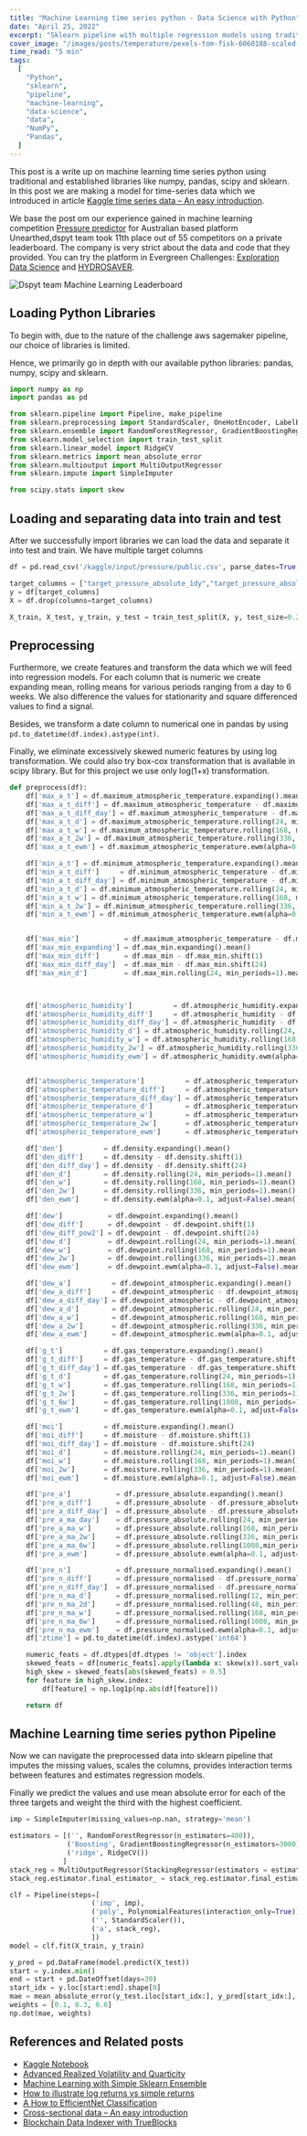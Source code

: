 ```yaml
---
title: "Machine Learning time series python - Data Science with Python"
date: "April 25, 2022"
excerpt: "Sklearn pipeline with multiple regression models using traditional and established libraries like numpy, pandas, scipy and sklearn."
cover_image: "/images/posts/temperature/pexels-tom-fisk-6060188-scaled-e1629300731444.jpg"
time_read: "5 min"
tags:
  [
    "Python",
    "sklearn",
    "pipeline",
    "machine-learning",
    "data-science",
    "data",
    "NumPy",
    "Pandas",
  ]
---
```


This post is a write up on machine learning time series python using traditional and established libraries like numpy, pandas, scipy and sklearn. In this post we are making a model for time-series data which we introduced in article [Kaggle time series data – An easy introduction](https://dspyt.com/time-series-data-an-easy-introduction).

We base the post om our experience gained in machine learning competition [Pressure predictor](https://unearthed.solutions/u/competitions/pressure-predictor) for Australian based platform Unearthed,dspyt team took 11th place out of 55 competitors on a private leaderboard. The company is very strict about the data and code that they provided. You can try the platform in Evergreen Challenges: [Exploration Data Science](https://unearthed.solutions/u/competitions/evergreen/exploration-data-science) and [HYDROSAVER](https://unearthed.solutions/u/competitions/evergreen/hydrosaver).

![Dspyt team Machine Learning Leaderboard](/images/posts/temperature/score.jpg)

## Loading Python Libraries

To begin with, due to the nature of the challenge aws sagemaker pipeline, our choice of libraries is limited.

Hence, we primarily go in depth with our available python libraries: pandas, numpy, scipy and sklearn.

```python
import numpy as np
import pandas as pd

from sklearn.pipeline import Pipeline, make_pipeline
from sklearn.preprocessing import StandardScaler, OneHotEncoder, LabelEncoder, MinMaxScaler, RobustScaler, PowerTransformer, PolynomialFeatures
from sklearn.ensemble import RandomForestRegressor, GradientBoostingRegressor, StackingRegressor
from sklearn.model_selection import train_test_split
from sklearn.linear_model import RidgeCV
from sklearn.metrics import mean_absolute_error
from sklearn.multioutput import MultiOutputRegressor
from sklearn.impute import SimpleImputer

from scipy.stats import skew
```

## Loading and separating data into train and test

After we successfully import libraries we can load the data and separate it into test and train. We have multiple target columns

```python
df = pd.read_csv('/kaggle/input/pressure/public.csv', parse_dates=True,index_col=0)

target_columns = ["target_pressure_absolute_1dy","target_pressure_absolute_2wk","target_pressure_absolute_6wk",]
y = df[target_columns]
X = df.drop(columns=target_columns)

X_train, X_test, y_train, y_test = train_test_split(X, y, test_size=0.2,random_state=13)
```

## Preprocessing

Furthermore, we create features and transform the data which we will feed into regression models. For each column that is numeric we create expanding mean, rolling means for various periods ranging from a day to 6 weeks. We also difference the values for stationarity and square differenced values to find a signal.

Besides, we transform a date column to numerical one in pandas by using `pd.to_datetime(df.index).astype(int)`.

Finally, we eliminate excessively skewed numeric features by using log transformation. We could also try box-cox transformation that is available in scipy library. But for this project we use only log(1+x) transformation.

```python
def preprocess(df):
    df['max_a_t'] = df.maximum_atmospheric_temperature.expanding().mean()
    df['max_a_t_diff'] = df.maximum_atmospheric_temperature - df.maximum_atmospheric_temperature.shift(1)
    df['max_a_t_diff_day'] = df.maximum_atmospheric_temperature - df.maximum_atmospheric_temperature.shift(24)
    df['max_a_t_d'] = df.maximum_atmospheric_temperature.rolling(24, min_periods=1).mean()
    df['max_a_t_w'] = df.maximum_atmospheric_temperature.rolling(168, min_periods=1).mean()
    df['max_a_t_2w'] = df.maximum_atmospheric_temperature.rolling(336, min_periods=1).mean()
    df['max_a_t_ewm'] = df.maximum_atmospheric_temperature.ewm(alpha=0.1, adjust=False).mean()

    df['min_a_t'] = df.minimum_atmospheric_temperature.expanding().mean()
    df['min_a_t_diff']     = df.minimum_atmospheric_temperature - df.minimum_atmospheric_temperature.shift(1)
    df['min_a_t_diff_day'] = df.minimum_atmospheric_temperature - df.minimum_atmospheric_temperature.shift(24)
    df['min_a_t_d'] = df.minimum_atmospheric_temperature.rolling(24, min_periods=1).mean()
    df['min_a_t_w'] = df.minimum_atmospheric_temperature.rolling(168, min_periods=1).mean()
    df['min_a_t_2w'] = df.minimum_atmospheric_temperature.rolling(336, min_periods=1).mean()
    df['min_a_t_ewm'] = df.minimum_atmospheric_temperature.ewm(alpha=0.1, adjust=False).mean()


    df['max_min']           = df.maximum_atmospheric_temperature - df.minimum_atmospheric_temperature
    df['max_min_expanding'] = df.max_min.expanding().mean()
    df['max_min_diff']      = df.max_min - df.max_min.shift(1)
    df['max_min_diff_day']  = df.max_min - df.max_min.shift(24)
    df['max_min_d']         = df.max_min.rolling(24, min_periods=1).mean()



    df['atmospheric_humidity']          = df.atmospheric_humidity.expanding().mean()
    df['atmospheric_humidity_diff']     = df.atmospheric_humidity - df.atmospheric_humidity.shift(1)
    df['atmospheric_humidity_diff_day'] = df.atmospheric_humidity - df.atmospheric_humidity.shift(24)
    df['atmospheric_humidity_d'] = df.atmospheric_humidity.rolling(24, min_periods=1).mean()
    df['atmospheric_humidity_w'] = df.atmospheric_humidity.rolling(168, min_periods=1).mean()
    df['atmospheric_humidity_2w'] = df.atmospheric_humidity.rolling(336, min_periods=1).mean()
    df['atmospheric_humidity_ewm'] = df.atmospheric_humidity.ewm(alpha=0.1, adjust=False).mean()


    df['atmospheric_temperature']          = df.atmospheric_temperature.expanding().mean()
    df['atmospheric_temperature_diff']     = df.atmospheric_temperature - df.atmospheric_temperature.shift(1)
    df['atmospheric_temperature_diff_day'] = df.atmospheric_temperature - df.atmospheric_temperature.shift(24)
    df['atmospheric_temperature_d']        = df.atmospheric_temperature.rolling(24, min_periods=1).mean()
    df['atmospheric_temperature_w']        = df.atmospheric_temperature.rolling(168, min_periods=1).mean()
    df['atmospheric_temperature_2w']       = df.atmospheric_temperature.rolling(336, min_periods=1).mean()
    df['atmospheric_temperature_ewm']      = df.atmospheric_temperature.ewm(alpha=0.1, adjust=False).mean()

    df['den']          = df.density.expanding().mean()
    df['den_diff']     = df.density - df.density.shift(1)
    df['den_diff_day'] = df.density - df.density.shift(24)
    df['den_d']        = df.density.rolling(24, min_periods=1).mean()
    df['den_w']        = df.density.rolling(168, min_periods=1).mean()
    df['den_2w']       = df.density.rolling(336, min_periods=1).mean()
    df['den_ewm']      = df.density.ewm(alpha=0.1, adjust=False).mean()

    df['dew']           = df.dewpoint.expanding().mean()
    df['dew_diff']      = df.dewpoint - df.dewpoint.shift(1)
    df['dew_diff_pow2'] = df.dewpoint - df.dewpoint.shift(24)
    df['dew_d']         = df.dewpoint.rolling(24, min_periods=1).mean()
    df['dew_w']         = df.dewpoint.rolling(168, min_periods=1).mean()
    df['dew_2w']        = df.dewpoint.rolling(336, min_periods=1).mean()
    df['dew_ewm']       = df.dewpoint.ewm(alpha=0.1, adjust=False).mean()

    df['dew_a']          = df.dewpoint_atmospheric.expanding().mean()
    df['dew_a_diff']     = df.dewpoint_atmospheric - df.dewpoint_atmospheric.shift(1)
    df['dew_a_diff_day'] = df.dewpoint_atmospheric - df.dewpoint_atmospheric.shift(24)
    df['dew_a_d']        = df.dewpoint_atmospheric.rolling(24, min_periods=1).mean()
    df['dew_a_w']        = df.dewpoint_atmospheric.rolling(168, min_periods=1).mean()
    df['dew_a_2w']       = df.dewpoint_atmospheric.rolling(336, min_periods=1).mean()
    df['dew_a_ewm']      = df.dewpoint_atmospheric.ewm(alpha=0.1, adjust=False).mean()

    df['g_t']          = df.gas_temperature.expanding().mean()
    df['g_t_diff']     = df.gas_temperature - df.gas_temperature.shift(1)
    df['g_t_diff_day'] = df.gas_temperature - df.gas_temperature.shift(24)
    df['g_t_d']        = df.gas_temperature.rolling(24, min_periods=1).mean()
    df['g_t_w']        = df.gas_temperature.rolling(168, min_periods=1).mean()
    df['g_t_2w']       = df.gas_temperature.rolling(336, min_periods=1).mean()
    df['g_t_6w']       = df.gas_temperature.rolling(1008, min_periods=1).mean()
    df['g_t_ewm']      = df.gas_temperature.ewm(alpha=0.1, adjust=False).mean()

    df['moi']          = df.moisture.expanding().mean()
    df['moi_diff']     = df.moisture - df.moisture.shift(1)
    df['moi_diff_day'] = df.moisture - df.moisture.shift(24)
    df['moi_d']        = df.moisture.rolling(24, min_periods=1).mean()
    df['moi_w']        = df.moisture.rolling(168, min_periods=1).mean()
    df['moi_2w']       = df.moisture.rolling(336, min_periods=1).mean()
    df['moi_ewm']      = df.moisture.ewm(alpha=0.1, adjust=False).mean()

    df['pre_a']           = df.pressure_absolute.expanding().mean()
    df['pre_a_diff']      = df.pressure_absolute - df.pressure_absolute.shift(1)
    df['pre_a_diff_day']  = df.pressure_absolute - df.pressure_absolute.shift(24)
    df['pre_a_ma_day']    = df.pressure_absolute.rolling(24, min_periods=1).mean()
    df['pre_a_ma_w']      = df.pressure_absolute.rolling(168, min_periods=1).mean()
    df['pre_a_ma_2w']     = df.pressure_absolute.rolling(336, min_periods=1).mean()
    df['pre_a_ma_6w']     = df.pressure_absolute.rolling(1008,min_periods=1).mean()
    df['pre_a_ewm']       = df.pressure_absolute.ewm(alpha=0.1, adjust=False).mean()

    df['pre_n']           = df.pressure_normalised.expanding().mean()
    df['pre_n_diff']      = df.pressure_normalised - df.pressure_normalised.shift(1)
    df['pre_n_diff_day']  = df.pressure_normalised - df.pressure_normalised.shift(24)
    df['pre_n_ma_d']      = df.pressure_normalised.rolling(12, min_periods=1).mean()
    df['pre_n_ma_2d']     = df.pressure_normalised.rolling(48, min_periods=1).mean()
    df['pre_n_ma_w']      = df.pressure_normalised.rolling(168, min_periods=1).mean()
    df['pre_n_ma_6w']     = df.pressure_normalised.rolling(1008, min_periods=1).mean()
    df['pre_n_ma_ewm']    = df.pressure_normalised.ewm(alpha=0.1, adjust=False).mean()
    df['ztime'] = pd.to_datetime(df.index).astype('int64')

    numeric_feats = df.dtypes[df.dtypes != 'object'].index
    skewed_feats = df[numeric_feats].apply(lambda x: skew(x)).sort_values(ascending=False)
    high_skew = skewed_feats[abs(skewed_feats) > 0.5]
    for feature in high_skew.index:
        df[feature] = np.log1p(np.abs(df[feature]))

    return df
```

## Machine Learning time series python Pipeline

Now we can navigate the preprocessed data into sklearn pipeline that imputes the missing values, scales the columns, provides interaction terms between features and estimates regression models.

Finally we predict the values and use mean absolute error for each of the three targets and weight the third with the highest coefficient.

```python
imp = SimpleImputer(missing_values=np.nan, strategy='mean')

estimators = [('', RandomForestRegressor(n_estimators=400)),
              ('Boosting', GradientBoostingRegressor(n_estimators=3000)),
              ('ridge', RidgeCV())
             ]
stack_reg = MultiOutputRegressor(StackingRegressor(estimators = estimators, final_estimator = RandomForestRegressor(n_estimators = 300), n_jobs=-1))
stack_reg.estimator.final_estimator_ = stack_reg.estimator.final_estimator

clf = Pipeline(steps=[
                    ('imp', imp),
                    ('poly', PolynomialFeatures(interaction_only=True)),
                    ('', StandardScaler()),
                    ('a', stack_reg),
                    ])
model = clf.fit(X_train, y_train)

y_pred = pd.DataFrame(model.predict(X_test))
start = y.index.min()
end = start + pd.DateOffset(days=30)
start_idx = y.loc[start:end].shape[0]
mae = mean_absolute_error(y_test.iloc[start_idx:], y_pred[start_idx:], multioutput="raw_values")
weights = [0.1, 0.3, 0.6]
np.dot(mae, weights)
```

## References and Related posts

- [Kaggle Notebook](https://www.kaggle.com/pavfedotov/sklearn-pipeline-stacked-regression/)
- [Advanced Realized Volatility and Quarticity](https://dspyt.com/advanced-realized-volatility-and-quarticity)
- [Machine Learning with Simple Sklearn Ensemble](https://dspyt.com/machine-learning-simple-sklearn-ensemble)
- [How to illustrate log returns vs simple returns](https://dspyt.com/simple-returns-log-return-and-volatility-simple-introduction)
- [A How to EfficientNet Classification](https://dspyt.com/efficientnet-classification)
- [Cross-sectional data – An easy introduction](https://dspyt.com/cross-sectional-data-an-easy-introduction)
- [Blockchain Data Indexer with TrueBlocks](https://dspyt.com/blockchain-data-indexer-with-trueblocks)
